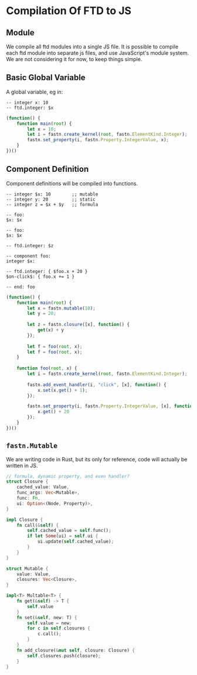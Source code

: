 # Compilation Of FTD to JS

## Module

We compile all ftd modules into a single JS file. It is possible to compile each ftd module into separate js files, and
use JavaScript's module system. We are not considering it for now, to keep things simple.

## Basic Global Variable

A global variable, eg in:

```ftd
-- integer x: 10
-- ftd.integer: $x 
```

```js
(function() {
    function main(root) {
        let x = 10;
        let i = fastn.create_kernel(root, fastn.ElementKind.Integer);
        fastn.set_property(i, fastn.Property.IntegerValue, x);
    }
})()
```

## Component Definition

Component definitions will be compiled into functions.


```ftd
-- integer $x: 10        ;; mutable
-- integer y: 20         ;; static
-- integer z = $x + $y   ;; formula 

-- foo: 
$x: $x

-- foo: 
$x: $x
 
-- ftd.integer: $z

-- component foo:
integer $x:

-- ftd.integer: { $foo.x + 20 }
$on-click$: { foo.x += 1 }

-- end: foo
```

```js
(function() {
    function main(root) {
        let x = fastn.mutable(10);
        let y = 20;
        
        let z = fastn.closure([x], function() {
            get(x) + y
        });
                
        let f = foo(root, x);
        let f = foo(root, x);                
    }
    
    function foo(root, x) {
        let i = fastn.create_kernel(root, fastn.ElementKind.Integer);
        
        fastn.add_event_handler(i, "click", [x], function() {
            x.set(x.get() + 1);
        });

        fastn.set_property(i, fastn.Property.IntegerValue, [x], function() {
            x.get() + 20
        });
    }
})()
```

## `fastn.Mutable`

We are writing code in Rust, but its only for reference, code will actually be written in JS.

```rust
// formula, dynamic property, and even handler?
struct Closure {
    cached_value: Value,
    func_args: Vec<Mutable>,
    func: Fn,
    ui: Option<(Node, Property)>,
}

impl Closure {
    fn call(&self) {
        self.cached_value = self.func();
        if let Some(ui) = self.ui {
            ui.update(self.cached_value);
        }
    }
}

struct Mutable {
    value: Value,
    closures: Vec<Closure>,
}

impl<T> Multable<T> {
    fn get(&self) -> T {
        self.value
    }
    fn set(&self, new: T) {
        self.value = new;
        for c in self.closures {
            c.call();
        }
    }
    fn add_closure(&mut self, closure: Closure) {
        self.closures.push(closure);
    }
}
```
